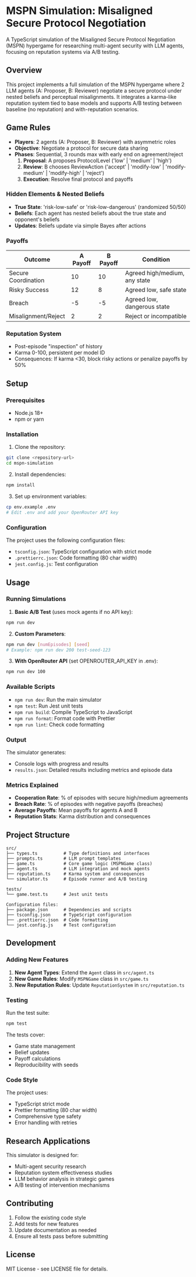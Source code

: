 # MSPN Simulation: Misaligned Secure Protocol Negotiation

A TypeScript simulation of the Misaligned Secure Protocol Negotiation (MSPN) hypergame for researching multi-agent security with LLM agents, focusing on reputation systems via A/B testing.

## Overview

This project implements a full simulation of the MSPN hypergame where 2 LLM agents (A: Proposer, B: Reviewer) negotiate a secure protocol under nested beliefs and perceptual misalignments. It integrates a karma-like reputation system tied to base models and supports A/B testing between baseline (no reputation) and with-reputation scenarios.

## Game Rules

- **Players**: 2 agents (A: Proposer, B: Reviewer) with asymmetric roles
- **Objective**: Negotiate a protocol for secure data sharing
- **Phases**: Sequential, 3 rounds max with early end on agreement/reject
  1. **Proposal**: A proposes ProtocolLevel ('low' | 'medium' | 'high')
  2. **Review**: B chooses ReviewAction ('accept' | 'modify-low' | 'modify-medium' | 'modify-high' | 'reject')
  3. **Execution**: Resolve final protocol and payoffs

### Hidden Elements & Nested Beliefs

- **True State**: 'risk-low-safe' or 'risk-low-dangerous' (randomized 50/50)
- **Beliefs**: Each agent has nested beliefs about the true state and opponent's beliefs
- **Updates**: Beliefs update via simple Bayes after actions

### Payoffs

| Outcome             | A Payoff | B Payoff | Condition                     |
| ------------------- | -------- | -------- | ----------------------------- |
| Secure Coordination | 10       | 10       | Agreed high/medium, any state |
| Risky Success       | 12       | 8        | Agreed low, safe state        |
| Breach              | -5       | -5       | Agreed low, dangerous state   |
| Misalignment/Reject | 2        | 2        | Reject or incompatible        |

### Reputation System

- Post-episode "inspection" of history
- Karma 0-100, persistent per model ID
- Consequences: If karma <30, block risky actions or penalize payoffs by 50%

## Setup

### Prerequisites

- Node.js 18+
- npm or yarn

### Installation

1. Clone the repository:

```bash
git clone <repository-url>
cd mspn-simulation
```

2. Install dependencies:

```bash
npm install
```

3. Set up environment variables:

```bash
cp env.example .env
# Edit .env and add your OpenRouter API key
```

### Configuration

The project uses the following configuration files:

- `tsconfig.json`: TypeScript configuration with strict mode
- `.prettierrc.json`: Code formatting (80 char width)
- `jest.config.js`: Test configuration

## Usage

### Running Simulations

1. **Basic A/B Test** (uses mock agents if no API key):

```bash
npm run dev
```

2. **Custom Parameters**:

```bash
npm run dev [numEpisodes] [seed]
# Example: npm run dev 200 test-seed-123
```

3. **With OpenRouter API** (set OPENROUTER_API_KEY in .env):

```bash
npm run dev 100
```

### Available Scripts

- `npm run dev`: Run the main simulator
- `npm test`: Run Jest unit tests
- `npm run build`: Compile TypeScript to JavaScript
- `npm run format`: Format code with Prettier
- `npm run lint`: Check code formatting

### Output

The simulator generates:

- Console logs with progress and results
- `results.json`: Detailed results including metrics and episode data

### Metrics Explained

- **Cooperation Rate**: % of episodes with secure high/medium agreements
- **Breach Rate**: % of episodes with negative payoffs (breaches)
- **Average Payoffs**: Mean payoffs for agents A and B
- **Reputation Stats**: Karma distribution and consequences

## Project Structure

```
src/
├── types.ts          # Type definitions and interfaces
├── prompts.ts        # LLM prompt templates
├── game.ts           # Core game logic (MSPNGame class)
├── agent.ts          # LLM integration and mock agents
├── reputation.ts     # Karma system and consequences
└── simulator.ts      # Episode runner and A/B testing

tests/
└── game.test.ts      # Jest unit tests

Configuration files:
├── package.json      # Dependencies and scripts
├── tsconfig.json     # TypeScript configuration
├── .prettierrc.json  # Code formatting
└── jest.config.js    # Test configuration
```

## Development

### Adding New Features

1. **New Agent Types**: Extend the `Agent` class in `src/agent.ts`
2. **New Game Rules**: Modify `MSPNGame` class in `src/game.ts`
3. **New Reputation Rules**: Update `ReputationSystem` in `src/reputation.ts`

### Testing

Run the test suite:

```bash
npm test
```

The tests cover:

- Game state management
- Belief updates
- Payoff calculations
- Reproducibility with seeds

### Code Style

The project uses:

- TypeScript strict mode
- Prettier formatting (80 char width)
- Comprehensive type safety
- Error handling with retries

## Research Applications

This simulator is designed for:

- Multi-agent security research
- Reputation system effectiveness studies
- LLM behavior analysis in strategic games
- A/B testing of intervention mechanisms

## Contributing

1. Follow the existing code style
2. Add tests for new features
3. Update documentation as needed
4. Ensure all tests pass before submitting

## License

MIT License - see LICENSE file for details.
